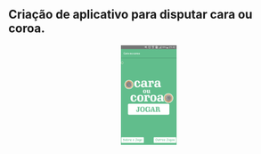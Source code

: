 ## Criação de aplicativo para disputar cara ou coroa.

<p align="center">
  <img width=20% src="./src/imgs/CAPA.png">
</p>